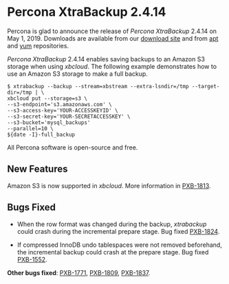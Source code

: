 # Percona XtraBackup 2.4.14

Percona is glad to announce the release of *Percona XtraBackup* 2.4.14 on
May 1, 2019. Downloads are available from our [download site](http://www.percona.com/downloads/XtraBackup/Percona-XtraBackup-2.4.14/) and
from [apt](../../installation/apt_repo.md#apt-repo) and [yum](../../installation/yum_repo.md#yum-repo) repositories.

*Percona XtraBackup* 2.4.14 enables saving backups to an Amazon S3 storage
when using *xbcloud*. The following example demonstrates how to use an Amazon S3
storage to make a full backup.

```shell
$ xtrabackup --backup --stream=xbstream --extra-lsndir=/tmp --target-dir=/tmp | \
xbcloud put --storage=s3 \
--s3-endpoint='s3.amazonaws.com' \
--s3-access-key='YOUR-ACCESSKEYID' \
--s3-secret-key='YOUR-SECRETACCESSKEY' \
--s3-bucket='mysql_backups'
--parallel=10 \
${date -I}-full_backup
```

All Percona software is open-source and free.

## New Features

Amazon S3 is now supported in *xbcloud*. More information in
[PXB-1813](https://jira.percona.com/browse/PXB-1813).

## Bugs Fixed

* When the row format was changed during the backup, *xtrabackup* could crash
during the incremental prepare stage. Bug fixed [PXB-1824](https://jira.percona.com/browse/PXB-1824).

* If compressed InnoDB undo tablespaces were not removed beforehand, the
incremental backup could crash at the prepare stage. Bug fixed
[PXB-1552](https://jira.percona.com/browse/PXB-1552).

**Other bugs fixed**:
[PXB-1771](https://jira.percona.com/browse/PXB-1771),
[PXB-1809](https://jira.percona.com/browse/PXB-1809),
[PXB-1837](https://jira.percona.com/browse/PXB-1837).
